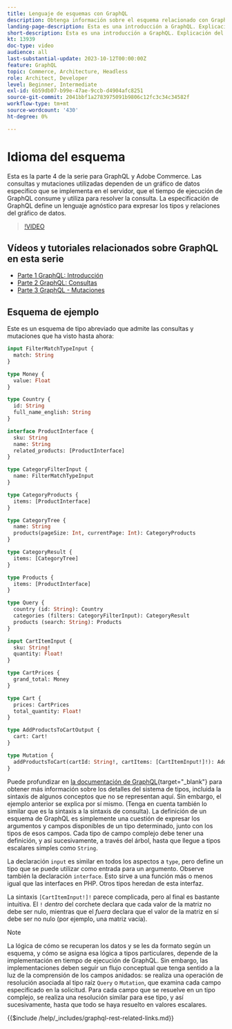 ```yaml
---
title: Lenguaje de esquemas con GraphQL
description: Obtenga información sobre el esquema relacionado con GraphQL. Lea una descripción del esquema, junto con algunos patrones interesantes y formas de leer el esquema.
landing-page-description: Esta es una introducción a GraphQL. Explicación del esquema y cómo interpretar algunos de los elementos
short-description: Esta es una introducción a GraphQL. Explicación del esquema y cómo interpretar algunos de los elementos
kt: 13939
doc-type: video
audience: all
last-substantial-update: 2023-10-12T00:00:00Z
feature: GraphQL
topic: Commerce, Architecture, Headless
role: Architect, Developer
level: Beginner, Intermediate
exl-id: 6b59db07-b99e-47ae-9ccb-d4904afc8251
source-git-commit: 2041bbf1a2783975091b9806c12fc3c34c34582f
workflow-type: tm+mt
source-wordcount: '430'
ht-degree: 0%

---
```


# Idioma del esquema

Esta es la parte 4 de la serie para GraphQL y Adobe Commerce. Las consultas y mutaciones utilizadas dependen de un gráfico de datos específico que se implementa en el servidor, que el tiempo de ejecución de GraphQL consume y utiliza para resolver la consulta. La especificación de GraphQL define un lenguaje agnóstico para expresar los tipos y relaciones del gráfico de datos.

>[!VIDEO](https://video.tv.adobe.com/v/3446613?learn=on&captions=spa)

## Vídeos y tutoriales relacionados sobre GraphQL en esta serie

* [Parte 1 GraphQL: Introducción](../graphql-rest/intro-graphql.md)
* [Parte 2 GraphQL: Consultas](../graphql-rest/graphql-queries.md)
* [Parte 3 GraphQL - Mutaciones](../graphql-rest/graphql-mutations.md)

## Esquema de ejemplo

Este es un esquema de tipo abreviado que admite las consultas y mutaciones que ha visto hasta ahora:

```graphql
input FilterMatchTypeInput {
  match: String
}

type Money {
  value: Float
}

type Country {
  id: String
  full_name_english: String
}

interface ProductInterface {
  sku: String
  name: String
  related_products: [ProductInterface]
}

type CategoryFilterInput {
  name: FilterMatchTypeInput
}

type CategoryProducts {
  items: [ProductInterface]
}

type CategoryTree {
  name: String
  products(pageSize: Int, currentPage: Int): CategoryProducts
}

type CategoryResult {
  items: [CategoryTree]
}

type Products {
  items: [ProductInterface]
}

type Query {
  country (id: String): Country
  categories (filters: CategoryFilterInput): CategoryResult
  products (search: String): Products
}

input CartItemInput {
  sku: String!
  quantity: Float!
}

type CartPrices {
  grand_total: Money
}

type Cart {
  prices: CartPrices
  total_quantity: Float!
}

type AddProductsToCartOutput {
  cart: Cart!
}

type Mutation {
  addProductsToCart(cartId: String!, cartItems: [CartItemInput!]!): AddProductsToCartOutput
}
```

Puede profundizar en [la documentación de GraphQL](https://graphql.org/learn/schema/){target="_blank"} para obtener más información sobre los detalles del sistema de tipos, incluida la sintaxis de algunos conceptos que no se representan aquí. Sin embargo, el ejemplo anterior se explica por sí mismo. (Tenga en cuenta también lo similar que es la sintaxis a la sintaxis de consulta). La definición de un esquema de GraphQL es simplemente una cuestión de expresar los argumentos y campos disponibles de un tipo determinado, junto con los tipos de esos campos. Cada tipo de campo complejo debe tener una definición, y así sucesivamente, a través del árbol, hasta que llegue a tipos escalares simples como `String`.

La declaración `input` es similar en todos los aspectos a `type`, pero define un tipo que se puede utilizar como entrada para un argumento. Observe también la declaración `interface`. Esto sirve a una función más o menos igual que las interfaces en PHP. Otros tipos heredan de esta interfaz.

La sintaxis `[CartItemInput!]!` parece complicada, pero al final es bastante intuitiva. El `!` _dentro_ del corchete declara que cada valor de la matriz no debe ser nulo, mientras que el _fuera_ declara que el valor de la matriz en sí debe ser no nulo (por ejemplo, una matriz vacía).

>[!NOTE]
>
>La lógica de cómo se recuperan los datos y se les da formato según un esquema, y cómo se asigna esa lógica a tipos particulares, depende de la implementación en tiempo de ejecución de GraphQL. Sin embargo, las implementaciones deben seguir un flujo conceptual que tenga sentido a la luz de la comprensión de los campos anidados: se realiza una operación de resolución asociada al tipo raíz `Query` o `Mutation`, que examina cada campo especificado en la solicitud. Para cada campo que se resuelve en un tipo complejo, se realiza una resolución similar para ese tipo, y así sucesivamente, hasta que todo se haya resuelto en valores escalares.

{{$include /help/_includes/graphql-rest-related-links.md}}
